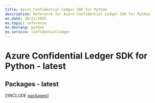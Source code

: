 ```yaml
---
title: Azure Confidential Ledger SDK for Python
description: Reference for Azure Confidential Ledger SDK for Python
ms.date: 10/21/2025
ms.topic: reference
ms.devlang: python
ms.service: confidentialledger
---
```

# Azure Confidential Ledger SDK for Python - latest
## Packages - latest
[!INCLUDE [packages](confidential-ledger-index.md)]